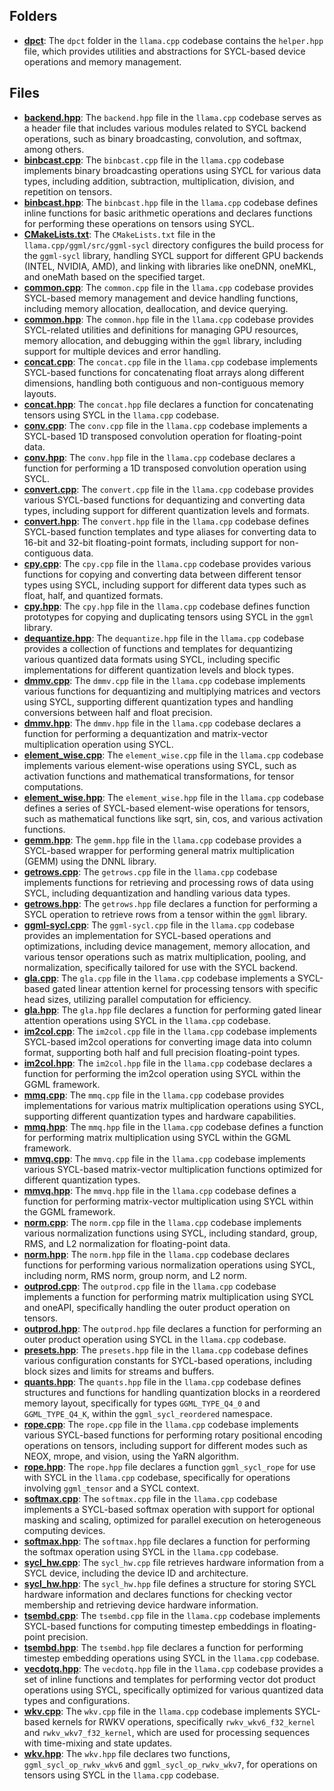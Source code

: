 ## Folders
- **[dpct](ggml-sycl/dpct.driver.md)**: The `dpct` folder in the `llama.cpp` codebase contains the `helper.hpp` file, which provides utilities and abstractions for SYCL-based device operations and memory management.

## Files
- **[backend.hpp](ggml-sycl/backend.hpp.driver.md)**: The `backend.hpp` file in the `llama.cpp` codebase serves as a header file that includes various modules related to SYCL backend operations, such as binary broadcasting, convolution, and softmax, among others.
- **[binbcast.cpp](ggml-sycl/binbcast.cpp.driver.md)**: The `binbcast.cpp` file in the `llama.cpp` codebase implements binary broadcasting operations using SYCL for various data types, including addition, subtraction, multiplication, division, and repetition on tensors.
- **[binbcast.hpp](ggml-sycl/binbcast.hpp.driver.md)**: The `binbcast.hpp` file in the `llama.cpp` codebase defines inline functions for basic arithmetic operations and declares functions for performing these operations on tensors using SYCL.
- **[CMakeLists.txt](ggml-sycl/CMakeLists.txt.driver.md)**: The `CMakeLists.txt` file in the `llama.cpp/ggml/src/ggml-sycl` directory configures the build process for the `ggml-sycl` library, handling SYCL support for different GPU backends (INTEL, NVIDIA, AMD), and linking with libraries like oneDNN, oneMKL, and oneMath based on the specified target.
- **[common.cpp](ggml-sycl/common.cpp.driver.md)**: The `common.cpp` file in the `llama.cpp` codebase provides SYCL-based memory management and device handling functions, including memory allocation, deallocation, and device querying.
- **[common.hpp](ggml-sycl/common.hpp.driver.md)**: The `common.hpp` file in the `llama.cpp` codebase provides SYCL-related utilities and definitions for managing GPU resources, memory allocation, and debugging within the `ggml` library, including support for multiple devices and error handling.
- **[concat.cpp](ggml-sycl/concat.cpp.driver.md)**: The `concat.cpp` file in the `llama.cpp` codebase implements SYCL-based functions for concatenating float arrays along different dimensions, handling both contiguous and non-contiguous memory layouts.
- **[concat.hpp](ggml-sycl/concat.hpp.driver.md)**: The `concat.hpp` file declares a function for concatenating tensors using SYCL in the `llama.cpp` codebase.
- **[conv.cpp](ggml-sycl/conv.cpp.driver.md)**: The `conv.cpp` file in the `llama.cpp` codebase implements a SYCL-based 1D transposed convolution operation for floating-point data.
- **[conv.hpp](ggml-sycl/conv.hpp.driver.md)**: The `conv.hpp` file in the `llama.cpp` codebase declares a function for performing a 1D transposed convolution operation using SYCL.
- **[convert.cpp](ggml-sycl/convert.cpp.driver.md)**: The `convert.cpp` file in the `llama.cpp` codebase provides various SYCL-based functions for dequantizing and converting data types, including support for different quantization levels and formats.
- **[convert.hpp](ggml-sycl/convert.hpp.driver.md)**: The `convert.hpp` file in the `llama.cpp` codebase defines SYCL-based function templates and type aliases for converting data to 16-bit and 32-bit floating-point formats, including support for non-contiguous data.
- **[cpy.cpp](ggml-sycl/cpy.cpp.driver.md)**: The `cpy.cpp` file in the `llama.cpp` codebase provides various functions for copying and converting data between different tensor types using SYCL, including support for different data types such as float, half, and quantized formats.
- **[cpy.hpp](ggml-sycl/cpy.hpp.driver.md)**: The `cpy.hpp` file in the `llama.cpp` codebase defines function prototypes for copying and duplicating tensors using SYCL in the `ggml` library.
- **[dequantize.hpp](ggml-sycl/dequantize.hpp.driver.md)**: The `dequantize.hpp` file in the `llama.cpp` codebase provides a collection of functions and templates for dequantizing various quantized data formats using SYCL, including specific implementations for different quantization levels and block types.
- **[dmmv.cpp](ggml-sycl/dmmv.cpp.driver.md)**: The `dmmv.cpp` file in the `llama.cpp` codebase implements various functions for dequantizing and multiplying matrices and vectors using SYCL, supporting different quantization types and handling conversions between half and float precision.
- **[dmmv.hpp](ggml-sycl/dmmv.hpp.driver.md)**: The `dmmv.hpp` file in the `llama.cpp` codebase declares a function for performing a dequantization and matrix-vector multiplication operation using SYCL.
- **[element_wise.cpp](ggml-sycl/element_wise.cpp.driver.md)**: The `element_wise.cpp` file in the `llama.cpp` codebase implements various element-wise operations using SYCL, such as activation functions and mathematical transformations, for tensor computations.
- **[element_wise.hpp](ggml-sycl/element_wise.hpp.driver.md)**: The `element_wise.hpp` file in the `llama.cpp` codebase defines a series of SYCL-based element-wise operations for tensors, such as mathematical functions like sqrt, sin, cos, and various activation functions.
- **[gemm.hpp](ggml-sycl/gemm.hpp.driver.md)**: The `gemm.hpp` file in the `llama.cpp` codebase provides a SYCL-based wrapper for performing general matrix multiplication (GEMM) using the DNNL library.
- **[getrows.cpp](ggml-sycl/getrows.cpp.driver.md)**: The `getrows.cpp` file in the `llama.cpp` codebase implements functions for retrieving and processing rows of data using SYCL, including dequantization and handling various data types.
- **[getrows.hpp](ggml-sycl/getrows.hpp.driver.md)**: The `getrows.hpp` file declares a function for performing a SYCL operation to retrieve rows from a tensor within the `ggml` library.
- **[ggml-sycl.cpp](ggml-sycl/ggml-sycl.cpp.driver.md)**: The `ggml-sycl.cpp` file in the `llama.cpp` codebase provides an implementation for SYCL-based operations and optimizations, including device management, memory allocation, and various tensor operations such as matrix multiplication, pooling, and normalization, specifically tailored for use with the SYCL backend.
- **[gla.cpp](ggml-sycl/gla.cpp.driver.md)**: The `gla.cpp` file in the `llama.cpp` codebase implements a SYCL-based gated linear attention kernel for processing tensors with specific head sizes, utilizing parallel computation for efficiency.
- **[gla.hpp](ggml-sycl/gla.hpp.driver.md)**: The `gla.hpp` file declares a function for performing gated linear attention operations using SYCL in the `llama.cpp` codebase.
- **[im2col.cpp](ggml-sycl/im2col.cpp.driver.md)**: The `im2col.cpp` file in the `llama.cpp` codebase implements SYCL-based im2col operations for converting image data into column format, supporting both half and full precision floating-point types.
- **[im2col.hpp](ggml-sycl/im2col.hpp.driver.md)**: The `im2col.hpp` file in the `llama.cpp` codebase declares a function for performing the im2col operation using SYCL within the GGML framework.
- **[mmq.cpp](ggml-sycl/mmq.cpp.driver.md)**: The `mmq.cpp` file in the `llama.cpp` codebase provides implementations for various matrix multiplication operations using SYCL, supporting different quantization types and hardware capabilities.
- **[mmq.hpp](ggml-sycl/mmq.hpp.driver.md)**: The `mmq.hpp` file in the `llama.cpp` codebase defines a function for performing matrix multiplication using SYCL within the GGML framework.
- **[mmvq.cpp](ggml-sycl/mmvq.cpp.driver.md)**: The `mmvq.cpp` file in the `llama.cpp` codebase implements various SYCL-based matrix-vector multiplication functions optimized for different quantization types.
- **[mmvq.hpp](ggml-sycl/mmvq.hpp.driver.md)**: The `mmvq.hpp` file in the `llama.cpp` codebase defines a function for performing matrix-vector multiplication using SYCL within the GGML framework.
- **[norm.cpp](ggml-sycl/norm.cpp.driver.md)**: The `norm.cpp` file in the `llama.cpp` codebase implements various normalization functions using SYCL, including standard, group, RMS, and L2 normalization for floating-point data.
- **[norm.hpp](ggml-sycl/norm.hpp.driver.md)**: The `norm.hpp` file in the `llama.cpp` codebase declares functions for performing various normalization operations using SYCL, including norm, RMS norm, group norm, and L2 norm.
- **[outprod.cpp](ggml-sycl/outprod.cpp.driver.md)**: The `outprod.cpp` file in the `llama.cpp` codebase implements a function for performing matrix multiplication using SYCL and oneAPI, specifically handling the outer product operation on tensors.
- **[outprod.hpp](ggml-sycl/outprod.hpp.driver.md)**: The `outprod.hpp` file declares a function for performing an outer product operation using SYCL in the `llama.cpp` codebase.
- **[presets.hpp](ggml-sycl/presets.hpp.driver.md)**: The `presets.hpp` file in the `llama.cpp` codebase defines various configuration constants for SYCL-based operations, including block sizes and limits for streams and buffers.
- **[quants.hpp](ggml-sycl/quants.hpp.driver.md)**: The `quants.hpp` file in the `llama.cpp` codebase defines structures and functions for handling quantization blocks in a reordered memory layout, specifically for types `GGML_TYPE_Q4_0` and `GGML_TYPE_Q4_K`, within the `ggml_sycl_reordered` namespace.
- **[rope.cpp](ggml-sycl/rope.cpp.driver.md)**: The `rope.cpp` file in the `llama.cpp` codebase implements various SYCL-based functions for performing rotary positional encoding operations on tensors, including support for different modes such as NEOX, mrope, and vision, using the YaRN algorithm.
- **[rope.hpp](ggml-sycl/rope.hpp.driver.md)**: The `rope.hpp` file declares a function `ggml_sycl_rope` for use with SYCL in the `llama.cpp` codebase, specifically for operations involving `ggml_tensor` and a SYCL context.
- **[softmax.cpp](ggml-sycl/softmax.cpp.driver.md)**: The `softmax.cpp` file in the `llama.cpp` codebase implements a SYCL-based softmax operation with support for optional masking and scaling, optimized for parallel execution on heterogeneous computing devices.
- **[softmax.hpp](ggml-sycl/softmax.hpp.driver.md)**: The `softmax.hpp` file declares a function for performing the softmax operation using SYCL in the `llama.cpp` codebase.
- **[sycl_hw.cpp](ggml-sycl/sycl_hw.cpp.driver.md)**: The `sycl_hw.cpp` file retrieves hardware information from a SYCL device, including the device ID and architecture.
- **[sycl_hw.hpp](ggml-sycl/sycl_hw.hpp.driver.md)**: The `sycl_hw.hpp` file defines a structure for storing SYCL hardware information and declares functions for checking vector membership and retrieving device hardware information.
- **[tsembd.cpp](ggml-sycl/tsembd.cpp.driver.md)**: The `tsembd.cpp` file in the `llama.cpp` codebase implements SYCL-based functions for computing timestep embeddings in floating-point precision.
- **[tsembd.hpp](ggml-sycl/tsembd.hpp.driver.md)**: The `tsembd.hpp` file declares a function for performing timestep embedding operations using SYCL in the `llama.cpp` codebase.
- **[vecdotq.hpp](ggml-sycl/vecdotq.hpp.driver.md)**: The `vecdotq.hpp` file in the `llama.cpp` codebase provides a set of inline functions and templates for performing vector dot product operations using SYCL, specifically optimized for various quantized data types and configurations.
- **[wkv.cpp](ggml-sycl/wkv.cpp.driver.md)**: The `wkv.cpp` file in the `llama.cpp` codebase implements SYCL-based kernels for RWKV operations, specifically `rwkv_wkv6_f32_kernel` and `rwkv_wkv7_f32_kernel`, which are used for processing sequences with time-mixing and state updates.
- **[wkv.hpp](ggml-sycl/wkv.hpp.driver.md)**: The `wkv.hpp` file declares two functions, `ggml_sycl_op_rwkv_wkv6` and `ggml_sycl_op_rwkv_wkv7`, for operations on tensors using SYCL in the `llama.cpp` codebase.

